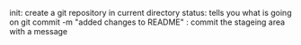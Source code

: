 init: create a git repository in current directory
status: tells you what is going on
git commit -m "added changes to README" : commit the stageing area with a message
